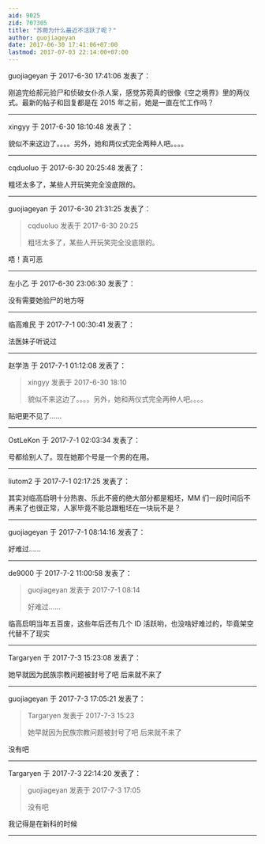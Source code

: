 ```yaml
---
aid: 9025
zid: 707305
title: "苏菀为什么最近不活跃了呢？"
author: guojiageyan
date: 2017-06-30 17:41:06+07:00
lastmod: 2017-07-03 22:14:00+07:00
---
```


guojiageyan 于 2017-6-30 17:41:06 发表了：

刚追完给郝元验尸和侦破女仆杀人案，感觉苏菀真的很像《空之境界》里的两仪式。最新的帖子和回复都是在 2015 年之前，她是一直在忙工作吗？

---

xingyy 于 2017-6-30 18:10:48 发表了：

貌似不来这边了。。。。另外，她和两仪式完全两种人吧。。。。

---

cqduoluo 于 2017-6-30 20:25:48 发表了：

粗坯太多了，某些人开玩笑完全没底限的。

---

guojiageyan 于 2017-6-30 21:31:25 发表了：

> cqduoluo 发表于 2017-6-30 20:25
>
> 粗坯太多了，某些人开玩笑完全没底限的。

唔！真可恶

---

左小乙 于 2017-6-30 23:06:30 发表了：

没有需要她验尸的地方呀

---

临高难民 于 2017-7-1 00:30:41 发表了：

法医妹子听说过

---

赵学浩 于 2017-7-1 01:12:08 发表了：

> xingyy 发表于 2017-6-30 18:10
>
> 貌似不来这边了。。。。另外，她和两仪式完全两种人吧。。。。

贴吧更不见了……

---

OstLeKon 于 2017-7-1 02:03:34 发表了：

号都给别人了。现在她那个号是一个男的在用。

---

liutom2 于 2017-7-1 02:17:25 发表了：

其实对临高启明十分热衷、乐此不疲的绝大部分都是粗坯，MM 们一段时间后不再来了也很正常，人家毕竟不能总跟粗坯在一块玩不是？

---

guojiageyan 于 2017-7-1 08:14:16 发表了：

好难过……

---

de9000 于 2017-7-2 11:00:58 发表了：

> guojiageyan 发表于 2017-7-1 08:14
>
> 好难过……

临高启明当年五百废，这些年后还有几个 ID 活跃哟，也没啥好难过的，毕竟架空代替不了现实

---

Targaryen 于 2017-7-3 15:23:08 发表了：

她早就因为民族宗教问题被封号了吧 后来就不来了

---

guojiageyan 于 2017-7-3 17:05:21 发表了：

> Targaryen 发表于 2017-7-3 15:23
>
> 她早就因为民族宗教问题被封号了吧 后来就不来了

没有吧

---

Targaryen 于 2017-7-3 22:14:20 发表了：

> guojiageyan 发表于 2017-7-3 17:05
>
> 没有吧

我记得是在新科的时候

---
